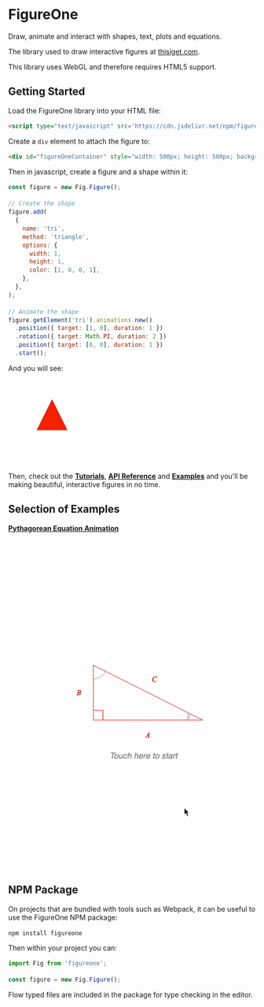 # FigureOne

Draw, animate and interact with shapes, text, plots and equations.

The library used to draw interactive figures at <a href="https://www.thisiget.com">thisiget.com</a>.

This library uses WebGL and therefore requires HTML5 support.

## Getting Started

Load the FigureOne library into your HTML file:

```html
<script type="text/javascript" src='https://cdn.jsdelivr.net/npm/figureone@0.3.8/figureone.min.js'></script>
```

Create a `div` element to attach the figure to:
```html
<div id="figureOneContainer" style="width: 500px; height: 500px; background-color: white;"></div>
```

Then in javascript, create a figure and a shape within it:

```js
const figure = new Fig.Figure();

// Create the shape
figure.add(
  {
    name: 'tri',
    method: 'triangle',
    options: {
      width: 1,
      height: 1,
      color: [1, 0, 0, 1],
    },
  },
);

// Animate the shape
figure.getElement('tri').animations.new()
  .position({ target: [1, 0], duration: 1 })
  .rotation({ target: Math.PI, duration: 2 })
  .position({ target: [0, 0], duration: 1 })
  .start();
```

And you will see:

![](./docs/example.gif)

Then, check out the **[Tutorials](https://github.com/airladon/FigureOne/tree/master/tutorials)**, **[API Reference](https://airladon.github.io/FigureOne/.)** and **[Examples](https://github.com/airladon/FigureOne/tree/master/tutorials)** and you'll be making beautiful, interactive figures in no time.

## Selection of Examples
**[Pythagorean Equation Animation](https://github.com/airladon/FigureOne/tree/master/examples/Pythagorean%20Theorem)**

![](examples/Pythagorean%20Theorem/example.gif)


## NPM Package

On projects that are bundled with tools such as Webpack, it can be useful to use the FigureOne NPM package:

`npm install figureone`

Then within your project you can:

```js
import Fig from 'figureone';

const figure = new Fig.Figure();
```

Flow typed files are included in the package for type checking in the editor.

